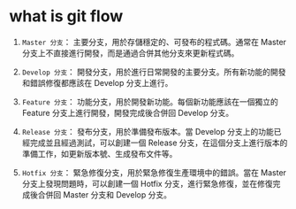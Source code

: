 # what is git flow

1. `Master 分支`： 主要分支，用於存儲穩定的、可發布的程式碼。通常在 Master 分支上不直接進行開發，而是通過合併其他分支來更新程式碼。

2. `Develop 分支`： 開發分支，用於進行日常開發的主要分支。所有新功能的開發和錯誤修復都應該在 Develop 分支上進行。

3. `Feature 分支`： 功能分支，用於開發新功能。每個新功能應該在一個獨立的 Feature 分支上進行開發，開發完成後合併回 Develop 分支。

4. `Release 分支`： 發布分支，用於準備發布版本。當 Develop 分支上的功能已經完成並且經過測試，可以創建一個 Release 分支，在這個分支上進行版本的準備工作，如更新版本號、生成發布文件等。

5. `Hotfix 分支`： 緊急修復分支，用於緊急修復生產環境中的錯誤。當在 Master 分支上發現問題時，可以創建一個 Hotfix 分支，進行緊急修復，並在修復完成後合併回 Master 分支和 Develop 分支。
